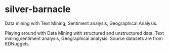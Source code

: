 # silver-barnacle
Data mining with Text Mining, Sentiment analysis, Geographical Analysis.

Playing around with Data Mining with structured and unstructured data. 
Text mining,sentiment analysis, Geographical analysis. Source datasets are from KDNuggets.
